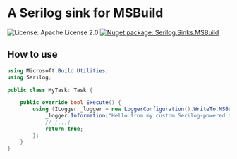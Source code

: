 # A Serilog sink for MSBuild

![License: Apache License 2.0](https://img.shields.io/github/license/teo-tsirpanis/serilog-sinks-msbuild.svg)
[![Nuget package: Serilog.Sinks.MSBuild](https://img.shields.io/nuget/v/Serilog.Sinks.MSBuild.svg)](https://www.nuget.org/packages/Serilog.Sinks.MSBuild/)

## How to use

``` csharp
using Microsoft.Build.Utilities;
using Serilog;

public class MyTask: Task {

    public override bool Execute() {
        using (ILogger _logger = new LoggerConfiguration().WriteTo.MSBuild().CreateLogger()) {
            _logger.Information("Hello from my custom Serilog-powered task");
            // [...]
            return true;
        };
    }
}